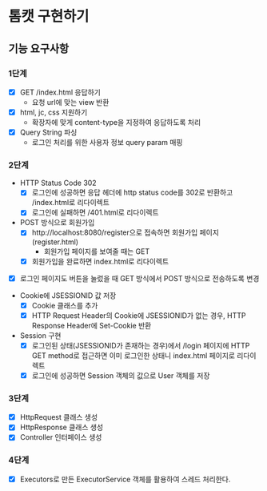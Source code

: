 # 톰캣 구현하기

## 기능 요구사항

### 1단계 
- [X] GET /index.html 응답하기
  - 요청 url에 맞는 view 반환
- [x] html, jc, css 지원하기
  - 확장자에 맞게 content-type을 지정하여 응답하도록 처리
- [x] Query String 파싱
  - 로그인 처리를 위한 사용자 정보 query param 매핑


### 2단계
- HTTP Status Code 302
  - [x] 로그인에 성공하면 응답 헤더에 http status code를 302로 반환하고 /index.html로 리다이렉트
  - [x] 로그인에 실패하면 /401.html로 리다이렉트

- POST 방식으로 회원가입
  - [x] http://localhost:8080/register으로 접속하면 회원가입 페이지(register.html)
    - 회원가입 페이지를 보여줄 때는 GET
  - [x] 회원가입을 완료하면 index.html로 리다이렉트

- [x] 로그인 페이지도 버튼을 눌렀을 때 GET 방식에서 POST 방식으로 전송하도록 변경

- Cookie에 JSESSIONID 값 저장
  - [x] Cookie 클래스를 추가 
  - [x] HTTP Request Header의 Cookie에 JSESSIONID가 없는 경우, HTTP Response Header에 Set-Cookie 반환

- Session 구현
    - [x] 로그인된 상태(JSESSIONID가 존재하는 경우)에서 /login 페이지에 HTTP GET method로 접근하면 이미 로그인한 상태니 index.html 페이지로 리다이렉트
    - [x] 로그인에 성공하면 Session 객체의 값으로 User 객체를 저장

### 3단계 
- [x] HttpRequest 클래스 생성
- [x] HttpResponse 클래스 생성
- [x] Controller 인터페이스 생성

### 4단계
- [x] Executors로 만든 ExecutorService 객체를 활용하여 스레드 처리한다.